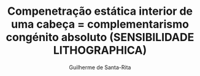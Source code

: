 ---
title: "Compenetração estática interior de uma cabeça = complementarismo congénito absoluto (SENSIBILIDADE LITHOGRAPHICA)"
year: "1913"
subtitle: "Guilherme de Santa-Rita"
displayImg: "img/covers/Compenetracao estatica interior de uma cabeca complementarismo congenito absoluto, 1913, Guilherme de Santa-Rita.jpg"
isArtworkInfo: 1
url: "https://www.wikiart.org/en/Search/Compenetração estática interior de uma cabeça = complementarismo congénito absoluto (SENSIBILIDADE LITHOGRAPHICA)%20Guilherme de Santa-Rita"
newTab: 1
---